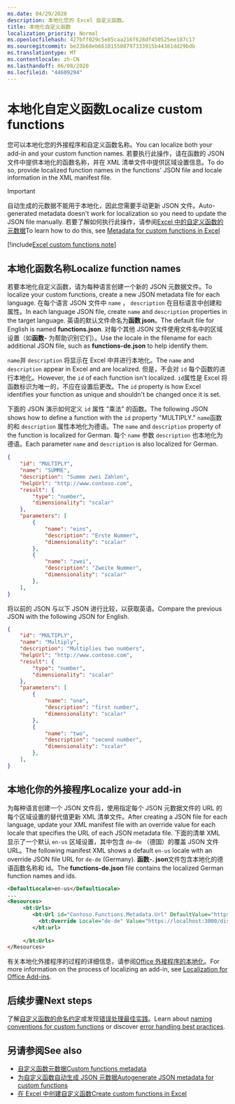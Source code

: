 ```yaml
---
ms.date: 04/29/2020
description: 本地化您的 Excel 自定义函数。
title: 本地化自定义函数
localization_priority: Normal
ms.openlocfilehash: 427bff029c5e85caa216f628df450525ee187c17
ms.sourcegitcommit: be23b68eb661015508797333915b44381dd29bdb
ms.translationtype: MT
ms.contentlocale: zh-CN
ms.lasthandoff: 06/08/2020
ms.locfileid: "44609294"
---
```

# <a name="localize-custom-functions"></a><span data-ttu-id="7c076-103">本地化自定义函数</span><span class="sxs-lookup"><span data-stu-id="7c076-103">Localize custom functions</span></span>

<span data-ttu-id="7c076-104">您可以本地化您的外接程序和自定义函数名称。</span><span class="sxs-lookup"><span data-stu-id="7c076-104">You can localize both your add-in and your custom function names.</span></span> <span data-ttu-id="7c076-105">若要执行此操作，请在函数的 JSON 文件中提供本地化的函数名称，并在 XML 清单文件中提供区域设置信息。</span><span class="sxs-lookup"><span data-stu-id="7c076-105">To do so, provide localized function names in the functions' JSON file and locale information in the XML manifest file.</span></span>

>[!IMPORTANT]
> <span data-ttu-id="7c076-106">自动生成的元数据不能用于本地化，因此您需要手动更新 JSON 文件。</span><span class="sxs-lookup"><span data-stu-id="7c076-106">Auto-generated metadata doesn't work for localization so you need to update the JSON file manually.</span></span> <span data-ttu-id="7c076-107">若要了解如何执行此操作，请参阅[Excel 中的自定义函数的元数据](custom-functions-json.md)</span><span class="sxs-lookup"><span data-stu-id="7c076-107">To learn how to do this, see [Metadata for custom functions in Excel](custom-functions-json.md)</span></span>

[!include[Excel custom functions note](../includes/excel-custom-functions-note.md)]

## <a name="localize-function-names"></a><span data-ttu-id="7c076-108">本地化函数名称</span><span class="sxs-lookup"><span data-stu-id="7c076-108">Localize function names</span></span>

<span data-ttu-id="7c076-109">若要本地化自定义函数，请为每种语言创建一个新的 JSON 元数据文件。</span><span class="sxs-lookup"><span data-stu-id="7c076-109">To localize your custom functions, create a new JSON metadata file for each language.</span></span> <span data-ttu-id="7c076-110">在每个语言 JSON 文件中 `name` ， `description` 在目标语言中创建和属性。</span><span class="sxs-lookup"><span data-stu-id="7c076-110">In each language JSON file, create `name` and `description` properties in the target language.</span></span> <span data-ttu-id="7c076-111">英语的默认文件命名为**函数 json**。</span><span class="sxs-lookup"><span data-stu-id="7c076-111">The default file for English is named **functions.json**.</span></span> <span data-ttu-id="7c076-112">对每个其他 JSON 文件使用文件名中的区域设置（如**函数-** 为帮助识别它们）。</span><span class="sxs-lookup"><span data-stu-id="7c076-112">Use the locale in the filename for each additional JSON file, such as **functions-de.json** to help identify them.</span></span>

<span data-ttu-id="7c076-113">`name`并 `description` 将显示在 Excel 中并进行本地化。</span><span class="sxs-lookup"><span data-stu-id="7c076-113">The `name` and `description` appear in Excel and are localized.</span></span> <span data-ttu-id="7c076-114">但是，不会对 `id` 每个函数的进行本地化。</span><span class="sxs-lookup"><span data-stu-id="7c076-114">However, the `id` of each function isn't localized.</span></span> <span data-ttu-id="7c076-115">`id`属性是 Excel 将函数标识为唯一的，不应在设置后更改。</span><span class="sxs-lookup"><span data-stu-id="7c076-115">The `id` property is how Excel identifies your function as unique and shouldn't be changed once it is set.</span></span>

<span data-ttu-id="7c076-116">下面的 JSON 演示如何定义 `id` 属性 "乘法" 的函数。</span><span class="sxs-lookup"><span data-stu-id="7c076-116">The following JSON shows how to define a function with the `id` property "MULTIPLY."</span></span> <span data-ttu-id="7c076-117">`name`函数的和 `description` 属性本地化为德语。</span><span class="sxs-lookup"><span data-stu-id="7c076-117">The `name` and `description` property of the function is localized for German.</span></span> <span data-ttu-id="7c076-118">每个 `name` 参数 `description` 也本地化为德语。</span><span class="sxs-lookup"><span data-stu-id="7c076-118">Each parameter `name` and `description` is also localized for German.</span></span>

```JSON
{
    "id": "MULTIPLY",
    "name": "SUMME",
    "description": "Summe zwei Zahlen",
    "helpUrl": "http://www.contoso.com",
    "result": {
        "type": "number",
        "dimensionality": "scalar"
    },
    "parameters": [
        {
            "name": "eins",
            "description": "Erste Nummer",
            "dimensionality": "scalar"
        },
        {
            "name": "zwei",
            "description": "Zweite Nummer",
            "dimensionality": "scalar"
        },
    ],
}
```

<span data-ttu-id="7c076-119">将以前的 JSON 与以下 JSON 进行比较，以获取英语。</span><span class="sxs-lookup"><span data-stu-id="7c076-119">Compare the previous JSON with the following JSON for English.</span></span>

```JSON
{
    "id": "MULTIPLY",
    "name": "Multiply",
    "description": "Multiplies two numbers",
    "helpUrl": "http://www.contoso.com",
    "result": {
        "type": "number",
        "dimensionality": "scalar"
    },
    "parameters": [
        {
            "name": "one",
            "description": "first number",
            "dimensionality": "scalar"
        },
        {
            "name": "two",
            "description": "second number",
            "dimensionality": "scalar"
        },
    ],
}
```

## <a name="localize-your-add-in"></a><span data-ttu-id="7c076-120">本地化你的外接程序</span><span class="sxs-lookup"><span data-stu-id="7c076-120">Localize your add-in</span></span>

<span data-ttu-id="7c076-121">为每种语言创建一个 JSON 文件后，使用指定每个 JSON 元数据文件的 URL 的每个区域设置的替代值更新 XML 清单文件。</span><span class="sxs-lookup"><span data-stu-id="7c076-121">After creating a JSON file for each language, update your XML manifest file with an override value for each locale that specifies the URL of each JSON metadata file.</span></span> <span data-ttu-id="7c076-122">下面的清单 XML 显示了一个默认 `en-us` 区域设置，其中包含 `de-de` （德国）的覆盖 JSON 文件 URL。</span><span class="sxs-lookup"><span data-stu-id="7c076-122">The following manifest XML shows a default `en-us` locale with an override JSON file URL for `de-de` (Germany).</span></span> <span data-ttu-id="7c076-123">**函数-. json**文件包含本地化的德语函数名称和 id。</span><span class="sxs-lookup"><span data-stu-id="7c076-123">The **functions-de.json** file contains the localized German function names and ids.</span></span>

```XML
<DefaultLocale>en-us</DefaultLocale>
...
<Resources>
     <bt:Urls>
        <bt:Url id="Contoso.Functions.Metadata.Url" DefaultValue="https://localhost:3000/dist/functions.json"/>
          <bt:Override Locale="de-de" Value="https://localhost:3000/dist/functions-de.json" />
        </bt:url>
        
     </bt:Urls>
</Resources>
```

<span data-ttu-id="7c076-124">有关本地化外接程序的过程的详细信息，请参阅[Office 外接程序的本地化](../develop/localization.md#control-localization-from-the-manifest)。</span><span class="sxs-lookup"><span data-stu-id="7c076-124">For more information on the process of localizing an add-in, see [Localization for Office Add-ins](../develop/localization.md#control-localization-from-the-manifest).</span></span>

## <a name="next-steps"></a><span data-ttu-id="7c076-125">后续步骤</span><span class="sxs-lookup"><span data-stu-id="7c076-125">Next steps</span></span>
<span data-ttu-id="7c076-126">了解[自定义函数的命名约定](custom-functions-naming.md)或发现[错误处理最佳实践](custom-functions-errors.md)。</span><span class="sxs-lookup"><span data-stu-id="7c076-126">Learn about [naming conventions for custom functions](custom-functions-naming.md) or discover [error handling best practices](custom-functions-errors.md).</span></span>

## <a name="see-also"></a><span data-ttu-id="7c076-127">另请参阅</span><span class="sxs-lookup"><span data-stu-id="7c076-127">See also</span></span>

* [<span data-ttu-id="7c076-128">自定义函数元数据</span><span class="sxs-lookup"><span data-stu-id="7c076-128">Custom functions metadata</span></span>](custom-functions-json.md)
* [<span data-ttu-id="7c076-129">为自定义函数自动生成 JSON 元数据</span><span class="sxs-lookup"><span data-stu-id="7c076-129">Autogenerate JSON metadata for custom functions</span></span>](custom-functions-json-autogeneration.md)
* [<span data-ttu-id="7c076-130">在 Excel 中创建自定义函数</span><span class="sxs-lookup"><span data-stu-id="7c076-130">Create custom functions in Excel</span></span>](custom-functions-overview.md)
